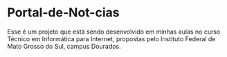 # Portal-de-Not-cias
Esse é um projeto que está sendo desenvolvido em minhas aulas no curso Técnico em Informática para Internet, propostas pelo Instituto Federal de Mato Grosso do Sul, campus Dourados.

